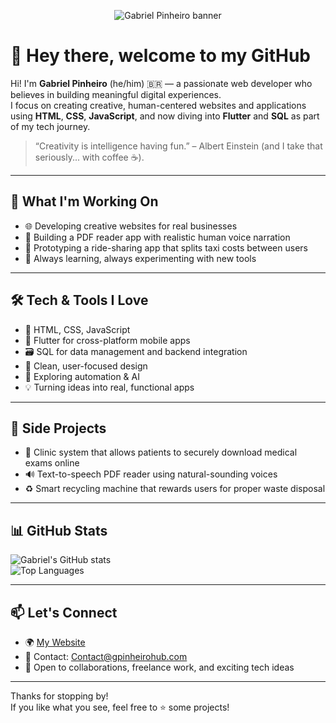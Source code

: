 <p align="center">
  <img src="./BANNER GP" alt="Gabriel Pinheiro banner" />
</p>

# 👋 Hey there, welcome to my GitHub 

Hi! I'm **Gabriel Pinheiro** (he/him) 🇧🇷 — a passionate web developer who believes in building meaningful digital experiences.  
I focus on creating creative, human-centered websites and applications using **HTML**, **CSS**, **JavaScript**, and now diving into **Flutter** and **SQL** as part of my tech journey.

> “Creativity is intelligence having fun.” – Albert Einstein (and I take that seriously... with coffee ☕).

---

## 🚀 What I'm Working On

- 🌐 Developing creative websites for real businesses  
- 📖 Building a PDF reader app with realistic human voice narration  
- 🚕 Prototyping a ride-sharing app that splits taxi costs between users  
- 🧪 Always learning, always experimenting with new tools

---

## 🛠️ Tech & Tools I Love

- 🔧 HTML, CSS, JavaScript  
- 📱 Flutter for cross-platform mobile apps  
- 🗃️ SQL for data management and backend integration  
- 🎨 Clean, user-focused design  
- 🤖 Exploring automation & AI  
- 💡 Turning ideas into real, functional apps

---

## 🧠 Side Projects

- 🏥 Clinic system that allows patients to securely download medical exams online  
- 🔊 Text-to-speech PDF reader using natural-sounding voices  
- ♻️ Smart recycling machine that rewards users for proper waste disposal

---

## 📊 GitHub Stats

![Gabriel's GitHub stats](https://github-readme-stats.vercel.app/api?username=GPinheiro93&show_icons=true&theme=tokyonight)  
![Top Languages](https://github-readme-stats.vercel.app/api/top-langs/?username=GPinheiro93&layout=compact&theme=tokyonight)

---

## 📫 Let's Connect

- 🌍 [My Website](https://GPinheirohub.com)  
- 📧 Contact: [Contact@gpinheirohub.com](mailto:Contact@gpinheirohub.com)  
- 🚀 Open to collaborations, freelance work, and exciting tech ideas

---

Thanks for stopping by!  
If you like what you see, feel free to ⭐ some projects!
